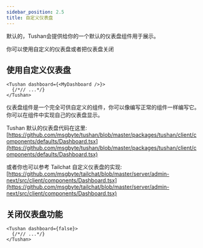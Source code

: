 ```yaml
---
sidebar_position: 2.5
title: 自定义仪表盘
---
```


默认的，Tushan会提供给你的一个默认的仪表盘组件用于展示。

你可以使用自定义的仪表盘或者把仪表盘关闭

## 使用自定义仪表盘

```tsx
<Tushan dashboard={<MyDashboard />}>
  {/*// ...*/}
</Tushan>
```

仪表盘组件是一个完全可供自定义的组件，你可以像编写正常的组件一样编写它。你可以在组件中实现自己的仪表盘显示。

Tushan 默认的仪表盘代码在这里: [https://github.com/msgbyte/tushan/blob/master/packages/tushan/client/components/defaults/Dashboard.tsx](https://github.com/msgbyte/tushan/blob/master/packages/tushan/client/components/defaults/Dashboard.tsx)

或者你也可以参考 Tailchat 自定义仪表盘的实现: [https://github.com/msgbyte/tailchat/blob/master/server/admin-next/src/client/components/Dashboard.tsx](https://github.com/msgbyte/tailchat/blob/master/server/admin-next/src/client/components/Dashboard.tsx)

## 关闭仪表盘功能

```tsx
<Tushan dashboard={false}>
  {/*// ...*/}
</Tushan>
```
